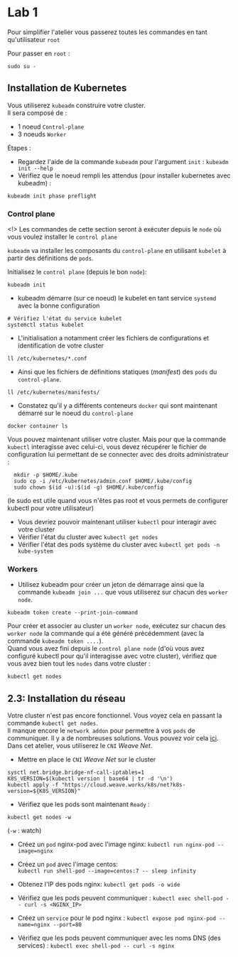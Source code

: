 # Lab 1

Pour simplifier l'atelier vous passerez toutes les commandes en tant qu'utilisateur `root`

Pour passer en `root` :

```shell
sudo su - 
```

## Installation de Kubernetes

Vous utiliserez  `kubeadm` construire votre cluster.  
Il sera composé de :

- 1 noeud `Control-plane`
- 3 noeuds `Worker`

Étapes :

- Regardez l'aide de la commande `kubeadm` pour l'argument `init` : `kubeadm init --help`
- Vérifiez que le noeud rempli les attendus (pour installer kubernetes avec kubeadm) :

```shell
kubeadm init phase preflight
```

### Control plane

<!> Les commandes de cette section seront à exécuter depuis le `node` où vous voulez installer le `control plane`

`kubeadm` va installer les composants du `control-plane` en utilisant `kubelet` à partir des définitions de `pods`.

Initialisez le `control plane` (depuis le bon `node`):

```shell
kubeadm init
```

- kubeadm démarre (sur ce noeud) le kubelet en tant service `systemd` avec la bonne configuration

```shell
# Vérifiez l'état du service kubelet
systemctl status kubelet
```

- L'initialisation a notamment créer les fichiers de configurations et identification de votre cluster

```shell
ll /etc/kubernetes/*.conf
```

- Ainsi que les fichiers de définitions statiques (*manifest*) des `pods` du `control-plane`.

```shell
ll /etc/kubernetes/manifests/
```

- Constatez qu'il y a différents conteneurs `docker` qui sont maintenant démarré sur le noeud du `control-plane`

```shell
docker container ls
```

Vous pouvez maintenant utiliser votre cluster. Mais pour que la commande `kubectl` interagisse avec celui-ci, vous devez récupérer le fichier de configuration lui permettant de se connecter avec des droits administrateur :
```shell
  mkdir -p $HOME/.kube
  sudo cp -i /etc/kubernetes/admin.conf $HOME/.kube/config
  sudo chown $(id -u):$(id -g) $HOME/.kube/config
```
(le sudo est utile quand vous n'êtes pas root et vous permets de configurer kubectl pour votre utilisateur)  

- Vous devriez pouvoir maintenant utiliser `kubectl` pour interagir avec votre cluster
- Vérifier l'état du cluster avec `kubectl get nodes`
- Vérifier l'état des pods système du cluster avec `kubectl get pods -n kube-system`


### Workers

- Utilisez kubeadm pour créer un jeton de démarrage ainsi que la commande `kubeadm join ...` que vous utiliserez sur chacun des `worker node`. 

```shell
kubeadm token create --print-join-command
```

Pour créer et associer au cluster un `worker node`, exécutez sur chacun des `worker node` la commande qui a été généré précédemment (avec la commande `kubeadm token ....`).  
Quand vous avez fini depuis le `control plane node` (d'où vous avez configuré kubectl pour qu'il interagisse avec votre cluster), vérifiez que vous avez bien tout les `nodes` dans votre cluster :

```shell
kubectl get nodes
```

## 2.3: Installation du réseau

Votre cluster n'est pas encore fonctionnel. Vous voyez cela en passant la commande `kubectl get nodes`.  
Il manque encore le `network addon` pour permettre à vos `pods` de communiquer.
Il y a de nombreuses solutions. Vous pouvez voir cela [ici](https://kubernetes.io/docs/setup/independent/create-cluster-kubeadm/#pod-network).  
Dans cet atelier, vous utiliserez le `CNI` _Weave Net_.

- Mettre en place le `CNI` _Weave Net_ sur le cluster

```shell
sysctl net.bridge.bridge-nf-call-iptables=1
K8S_VERSION=$(kubectl version | base64 | tr -d '\n')
kubectl apply -f "https://cloud.weave.works/k8s/net?k8s-version=${K8S_VERSION}"
```

- Vérifiez que les pods sont maintenant `Ready` :

```shell
kubectl get nodes -w
```
(`-w` : watch)

- Créez un `pod` nginx-pod avec l'image nginx:
  `kubectl run nginx-pod --image=nginx` 

- Créez un `pod` avec l'image centos:  
  `kubectl run shell-pod --image=centos:7 -- sleep infinity` 

- Obtenez l'IP des pods nginx: 
  `kubectl get pods -o wide`

- Vérifiez que les pods peuvent communiquer :
  `kubectl exec shell-pod -- curl -s <NGINX_IP>`

- Créez un `service` pour le pod nginx : 
  `kubectl expose pod nginx-pod --name=nginx --port=80`

- Vérifiez que les pods peuvent communiquer avec les noms DNS (des services) :
  `kubectl exec shell-pod -- curl -s nginx`